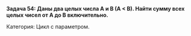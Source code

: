 ﻿**Задача 54: Даны два целых числа A и B (A < B). Найти сумму всех целых чисел от A до B включительно.**

Категория: Цикл с параметром.